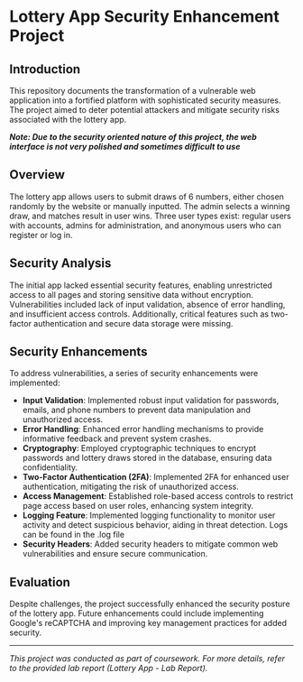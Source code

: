 # Lottery App Security Enhancement Project

## Introduction
This repository documents the transformation of a vulnerable web application into a fortified platform with sophisticated security measures. The project aimed to deter potential attackers and mitigate security risks associated with the lottery app.

***Note: Due to the security oriented nature of this project, the web interface is not very polished and sometimes difficult to use***

## Overview
The lottery app allows users to submit draws of 6 numbers, either chosen randomly by the website or manually inputted. The admin selects a winning draw, and matches result in user wins. Three user types exist: regular users with accounts, admins for administration, and anonymous users who can register or log in.

## Security Analysis
The initial app lacked essential security features, enabling unrestricted access to all pages and storing sensitive data without encryption. Vulnerabilities included lack of input validation, absence of error handling, and insufficient access controls. Additionally, critical features such as two-factor authentication and secure data storage were missing.

## Security Enhancements
To address vulnerabilities, a series of security enhancements were implemented:

- **Input Validation**: Implemented robust input validation for passwords, emails, and phone numbers to prevent data manipulation and unauthorized access.
- **Error Handling**: Enhanced error handling mechanisms to provide informative feedback and prevent system crashes.
- **Cryptography**: Employed cryptographic techniques to encrypt passwords and lottery draws stored in the database, ensuring data confidentiality.
- **Two-Factor Authentication (2FA)**: Implemented 2FA for enhanced user authentication, mitigating the risk of unauthorized access.
- **Access Management**: Established role-based access controls to restrict page access based on user roles, enhancing system integrity.
- **Logging Feature**: Implemented logging functionality to monitor user activity and detect suspicious behavior, aiding in threat detection. Logs can be found in the .log file
- **Security Headers**: Added security headers to mitigate common web vulnerabilities and ensure secure communication.

## Evaluation
Despite challenges, the project successfully enhanced the security posture of the lottery app. Future enhancements could include implementing Google's reCAPTCHA and improving key management practices for added security.


---
*This project was conducted as part of coursework. For more details, refer to the provided lab report (Lottery App - Lab Report).*
